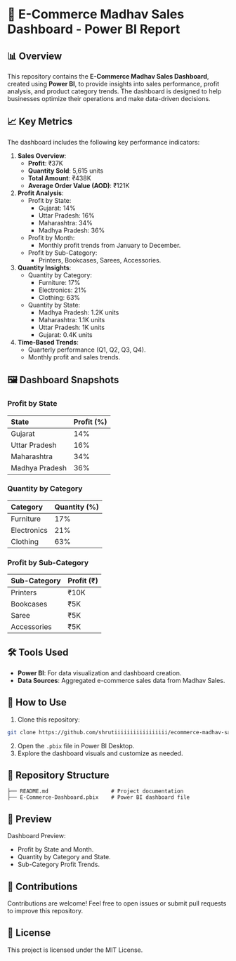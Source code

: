 # 🛒 E-Commerce Madhav Sales Dashboard - Power BI Report

## 📊 Overview

This repository contains the **E-Commerce Madhav Sales Dashboard**, created using **Power BI**, to provide insights into sales performance, profit analysis, and product category trends. The dashboard is designed to help businesses optimize their operations and make data-driven decisions.

## 📈 Key Metrics

The dashboard includes the following key performance indicators:

1. **Sales Overview**:
    - **Profit**: ₹37K
    - **Quantity Sold**: 5,615 units
    - **Total Amount**: ₹438K
    - **Average Order Value (AOD)**: ₹121K
2. **Profit Analysis**:
    - Profit by State:
        - Gujarat: 14%
        - Uttar Pradesh: 16%
        - Maharashtra: 34%
        - Madhya Pradesh: 36%
    - Profit by Month:
        - Monthly profit trends from January to December.
    - Profit by Sub-Category:
        - Printers, Bookcases, Sarees, Accessories.
3. **Quantity Insights**:
    - Quantity by Category:
        - Furniture: 17%
        - Electronics: 21%
        - Clothing: 63%
    - Quantity by State:
        - Madhya Pradesh: 1.2K units
        - Maharashtra: 1.1K units
        - Uttar Pradesh: 1K units
        - Gujarat: 0.4K units
4. **Time-Based Trends**:
    - Quarterly performance (Q1, Q2, Q3, Q4).
    - Monthly profit and sales trends.

## 🖼️ Dashboard Snapshots

### Profit by State

| State | Profit (%) |
| :-- | :-- |
| Gujarat | 14% |
| Uttar Pradesh | 16% |
| Maharashtra | 34% |
| Madhya Pradesh | 36% |

### Quantity by Category

| Category | Quantity (%) |
| :-- | :-- |
| Furniture | 17% |
| Electronics | 21% |
| Clothing | 63% |

### Profit by Sub-Category

| Sub-Category | Profit (₹) |
| :-- | :-- |
| Printers | ₹10K |
| Bookcases | ₹5K |
| Saree | ₹5K |
| Accessories | ₹5K |

## 🛠️ Tools Used

- **Power BI**: For data visualization and dashboard creation.
- **Data Sources**: Aggregated e-commerce sales data from Madhav Sales.


## 🚀 How to Use

1. Clone this repository:

```bash
git clone https://github.com/shrutiiiiiiiiiiiiiiiii/ecommerce-madhav-sales-dashboard.git
```

2. Open the `.pbix` file in Power BI Desktop.
3. Explore the dashboard visuals and customize as needed.

## 📂 Repository Structure

```
├── README.md                    # Project documentation
├── E-Commerce-Dashboard.pbix    # Power BI dashboard file
```


## 📸 Preview

Dashboard Preview:

- Profit by State and Month.
- Quantity by Category and State.
- Sub-Category Profit Trends.


## 🤝 Contributions

Contributions are welcome! Feel free to open issues or submit pull requests to improve this repository.

## 📄 License

This project is licensed under the MIT License.
